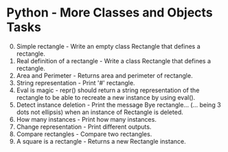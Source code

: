 # Python - More Classes and Objects Tasks
0. Simple rectangle - Write an empty class Rectangle that defines a rectangle.
1. Real definition of a rectangle - Write a class Rectangle that defines a rectangle.
2. Area and Perimeter - Returns area and perimeter of rectangle.
3. String representation - Print '#' rectangle.
4. Eval is magic - repr() should return a string representation of the rectangle to be able to recreate a new instance by using eval().
5. Detect instance deletion - Print the message Bye rectangle... (... being 3 dots not ellipsis) when an instance of Rectangle is deleted.
6. How many instances - Print how many instances.
7. Change representation - Print different outputs.
8. Compare rectangles - Compare two rectangles.
9. A square is a rectangle - Returns a new Rectangle instance.
